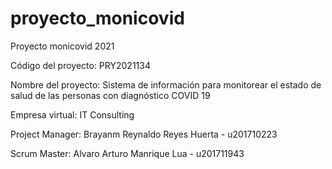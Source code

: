 # proyecto_monicovid

Proyecto monicovid 2021

Código del proyecto: PRY2021134

Nombre del proyecto: Sistema de información para monitorear el estado de salud de las personas con diagnóstico COVID 19

Empresa virtual: IT Consulting

Project Manager: Brayanm Reynaldo Reyes Huerta - u201710223 

Scrum Master: Alvaro Arturo Manrique Lua - u201711943
